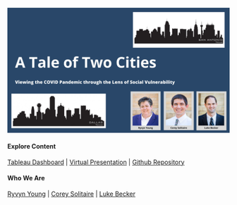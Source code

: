 ![](https://raw.githubusercontent.com/SVI-Capstone/a_tale_of_two_cities.github.io/main/Corey's%20Slides.jpg)
#### Explore Content
[Tableau Dashboard](https://public.tableau.com/profile/ryvyn.young#!/vizhome/SVIandCOVID/Dashboard4)   |   [Virtual Presentation]()   |   [Github Repository](https://github.com/SVI-Capstone/svi_capstone)
#### Who We Are
[Ryvyn Young](https://github.com/RyvynYoung)   |   [Corey Solitaire](https://github.com/CSolitaire)   |   [Luke Becker](https://github.com/lukewbecker)
